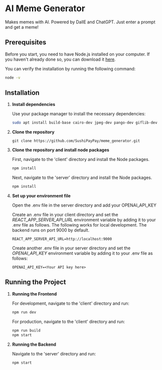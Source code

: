 # AI Meme Generator

Makes memes with AI. Powered by DallE and ChatGPT. Just enter a prompt and get a meme!

## Prerequisites
Before you start, you need to have Node.js installed on your computer. If you haven't already done so, you can download it [here](https://nodejs.org/en/download/).

You can verify the installation by running the following command:

```bash
node -v
```

## Installation

1. **Install dependencies**

    Use your package manager to install the necessary dependencies:

    ```bash
    sudo apt install build-base cairo-dev jpeg-dev pango-dev giflib-dev
    ```

2. **Clone the repository**
    ```
    git clone https://github.com/SushiPayPay/meme_generator.git
    ```

3. **Clone the repository and install node packages**

    First, navigate to the 'client' directory and install the Node packages.

    ```bash
    npm install
    ```

    Next, navigate to the 'server' directory and install the Node packages.

    ```bash
    npm install
    ```

4. **Set up your environment file**

    Open the .env file in the server directory and add your OPENAI_API_KEY

    Create an .env file in your client directory and set the *REACT_APP_SERVER_API_URL* environment variable by adding it to your .env file as follows. The following works for local development. The backend runs on port 9000 by default.
    ```
    REACT_APP_SERVER_API_URL=http://localhost:9000
    ```

    Create another .env file in your server directory and set the *OPENAI_API_KEY* environment variable by adding it to your .env file as follows:
    ```
    OPENAI_API_KEY=<Your API key here>
    ```

## Running the Project

1. **Running the Frontend**

    For development, navigate to the 'client' directory and run:

    ```bash
    npm run dev
    ```

    For production, navigate to the 'client' directory and run:

    ```bash
    npm run build
    npm start
    ```

2. **Running the Backend**

    Navigate to the 'server' directory and run:

    ```bash
    npm start
    ```


